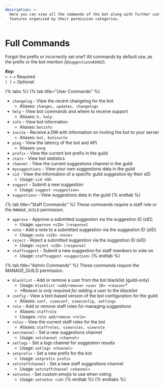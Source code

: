 ```yaml
---
description: >-
  Here you can view all the commands of the bot along with further configuration
  features organized by their permission categories.
---
```


# Full Commands

Forgot the prefix or incorrectly set one? All commands by default use`,`as the prefix or the bot mention \(`@Suggestions#2602`\).

_**Key:**_  
`< >` = Required  
`[ ]` = Optional

{% tabs %}
{% tab title="User Commands" %}
* `changelog` - View the recent changelog for the bot
  * Aliases: `changes, updates, changelogs`
* `help` - View bot commands and where to receive support
  * Aliases: `h, halp`
* `info` - View bot information
  * Aliases: `botinfo`
* `invite` - Receive a DM with information on inviting the bot to your server
  * Aliases: `bot, botinvite`
* `ping` - View the latency of the bot and API
  * Aliases: `pong`
* `prefix` - View the current bot prefix in the guild
* `stats` - View bot statistics
* `channel` - View the current suggestions channel in the guild
* `mysuggestions` - View your own suggestions data in the guild
* `sid` - View the information of a specific guild suggestion by their sID
  * Usage: `sid <`id`>`
* `suggest` - Submit a new suggestion
  * Usage: `suggest <suggestion>`
* `suggestions` - View suggestions data in the guild
{% endtab %}

{% tab title="Staff Commands" %}
These commands require a staff role or the `MANAGE_GUILD` permission.

* `approve` - Approve a submitted suggestion via the suggestion ID \(sID\)
  * Usage: `approve <sID> [response]`
* `note` - Add a note to a submitted suggestion via the suggestion ID \(sID\)
  * Usage: `note <sID> <note>`
* `reject` - Reject a submitted suggestion via the suggestion ID \(sID\)
  * Usage: `reject <sID> [response]`
* `staffsuggest` - Submit a new suggestion for staff members to vote on
  * Usage: `staffsuggest <suggestion>`
{% endtab %}

{% tab title="Admin Commands" %}
These commands require the MANAGE\_GUILD permission.

* `blacklist` - Add or remove a user from the bot blacklist \(guild-only\)
  * Usage: `blacklist <add/remove> <user ID> <reason>`\*
  * _\*Reason is only required for adding a user to the blacklist_
* `config` - View a text-based version of the bot configuration for the guild
  * Aliases: `conf, viewconf, viewconfig, settings`
* `role` - Add or remove staff roles for managing suggestions
  * Aliases: `staffrole`
  * Usages: `role add/remove <role>`
* `roles` - View the current staff roles for the bot
  * Aliases: `staffroles, viewroles, viewrole`
* `setchannel` - Set a new suggestions channel
  * Usage: `setchannel <channel>`
* `setlogs` - Set a logs channel for suggestion results
  * Usage: `setlogs <channel>`
* `setprefix` - Set a new prefix for the bot
  * Usage: `setprefix prefix`
* `setstaffchannel` - Set a new staff suggestions channel
  * Usage: `setstaffchannel <channel>`
* `setvotes` - Set custom emojis to use when voting
  * Usage: `setvotes <id>`
{% endtab %}
{% endtabs %}



